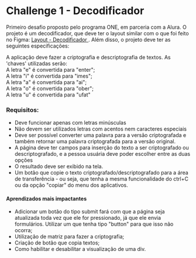 <h1> Challenge 1 - Decodificador </h1>

<p>Primeiro desafio proposto pelo programa ONE, em parceria com a Alura. O projeto é um decodificador, que deve ter o layout similar com o que foi feito no Figma: <a href="https://www.figma.com/file/tvFEYhVfZTjdJ5P24RGV21/Alura-Challenge---Desafio-1---L%C3%B3gica?type=design&node-id=0-1&t=JGsrNATBXJsFMqa8-0">Layout - Decodificador </a>. Além disso, o projeto deve ter as seguintes especificações: </p>

<p> A aplicação deve fazer a criptografia e descriptografia de textos. As 'chaves' utilizadas serão: 
<br>
A letra "e" é convertida para "enter";
<br>
A letra "i" é convertida para "imes";
<br>
A letra "a" é convertida para "ai";
<br>
A letra "o" é convertida para "ober";
<br>
A letra "u" é convertida para "ufat" </p>

<h3> <strong> Requisitos: </strong> </h3>
<ul>
  <li>Deve funcionar apenas com letras minúsculas</li>
  <li>Não devem ser utilizados letras com acentos nem caracteres especiais</li>
  <li>Deve ser possível converter uma palavra para a versão criptografada e também retornar uma palavra criptografada para a versão original.</li>
  <li>A página deve ter campos para inserção do texto a ser criptografado ou descriptografado, e a pessoa usuária deve poder escolher entre as duas opções</li>
  <li>O resultado deve ser exibido na tela.</li>
  <li>Um botão que copie o texto criptografado/descriptografado para a área de transferência - ou seja, que tenha a mesma funcionalidade do ctrl+C ou da opção "copiar" do menu dos aplicativos.</li>
</ul>

<h4><strong>Aprendizados mais impactantes</strong></h4>
<ul>
  <li>Adicionar um botão do tipo submit fará com que a página seja atualizada toda vez que ele for pressionado, já que ele envia formulários. Utilizar um que tenha tipo "button" para que isso não ocorra;</li>
  <li>Utilização de matriz para fazer a criptografia;</li>
  <li>Criação de botão que copia textos;</li>
  <li>Como habilitar e desabilitar a visualização de uma div. </li>
</ul>
